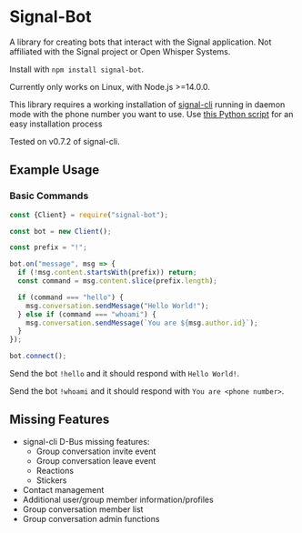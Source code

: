 # Signal-Bot

A library for creating bots that interact with the Signal application. Not affiliated with the Signal project or Open Whisper Systems.

Install with `npm install signal-bot`.

Currently only works on Linux, with Node.js >=14.0.0.

This library requires a working installation of [signal-cli](https://github.com/AsamK/signal-cli)
running in daemon mode with the phone number you want to use.
Use [this Python script](https://gist.github.com/Vic3198/f0c9e17ef3d70e7b8c066bfd8cf4db2d) for an easy installation process

Tested on v0.7.2 of signal-cli.

## Example Usage

### Basic Commands

```js
const {Client} = require("signal-bot");

const bot = new Client();

const prefix = "!";

bot.on("message", msg => {
  if (!msg.content.startsWith(prefix)) return;
  const command = msg.content.slice(prefix.length);

  if (command === "hello") {
    msg.conversation.sendMessage("Hello World!");
  } else if (command === "whoami") {
    msg.conversation.sendMessage(`You are ${msg.author.id}`);
  }
});

bot.connect();
```

Send the bot `!hello` and it should respond with `Hello World!`.

Send the bot `!whoami` and it should respond with `You are <phone number>`.

## Missing Features

* signal-cli D-Bus missing features:
  - Group conversation invite event
  - Group conversation leave event
  - Reactions
  - Stickers
* Contact management
* Additional user/group member information/profiles
* Group conversation member list
* Group conversation admin functions
